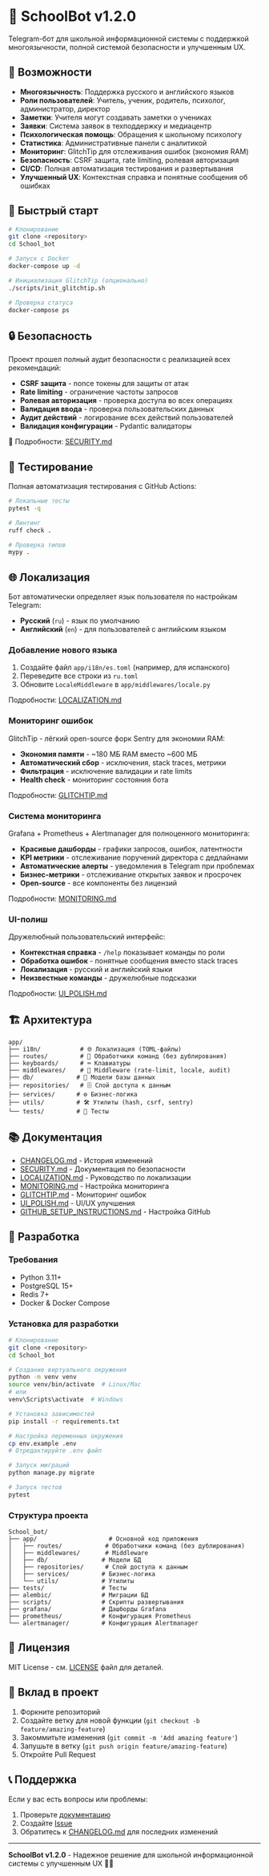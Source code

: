 # 🏫 SchoolBot v1.2.0

Telegram-бот для школьной информационной системы с поддержкой многоязычности, полной системой безопасности и улучшенным UX.

## 🌟 Возможности

- **Многоязычность**: Поддержка русского и английского языков
- **Роли пользователей**: Учитель, ученик, родитель, психолог, администратор, директор
- **Заметки**: Учителя могут создавать заметки о учениках
- **Заявки**: Система заявок в техподдержку и медиацентр
- **Психологическая помощь**: Обращения к школьному психологу
- **Статистика**: Административные панели с аналитикой
- **Мониторинг**: GlitchTip для отслеживания ошибок (экономия RAM)
- **Безопасность**: CSRF защита, rate limiting, ролевая авторизация
- **CI/CD**: Полная автоматизация тестирования и развертывания
- **Улучшенный UX**: Контекстная справка и понятные сообщения об ошибках

## 🚀 Быстрый старт

```bash
# Клонирование
git clone <repository>
cd School_bot

# Запуск с Docker
docker-compose up -d

# Инициализация GlitchTip (опционально)
./scripts/init_glitchtip.sh

# Проверка статуса
docker-compose ps
```

## 🔒 Безопасность

Проект прошел полный аудит безопасности с реализацией всех рекомендаций:

- **CSRF защита** - nonce токены для защиты от атак
- **Rate limiting** - ограничение частоты запросов
- **Ролевая авторизация** - проверка доступа во всех операциях
- **Валидация ввода** - проверка пользовательских данных
- **Аудит действий** - логирование всех действий пользователей
- **Валидация конфигурации** - Pydantic валидаторы

📖 Подробности: [SECURITY.md](SECURITY.md)

## 🧪 Тестирование

Полная автоматизация тестирования с GitHub Actions:

```bash
# Локальные тесты
pytest -q

# Линтинг
ruff check .

# Проверка типов
mypy .
```

## 🌐 Локализация

Бот автоматически определяет язык пользователя по настройкам Telegram:

- **Русский** (`ru`) - язык по умолчанию
- **Английский** (`en`) - для пользователей с английским языком

### Добавление нового языка

1. Создайте файл `app/i18n/es.toml` (например, для испанского)
2. Переведите все строки из `ru.toml`
3. Обновите `LocaleMiddleware` в `app/middlewares/locale.py`

Подробности: [LOCALIZATION.md](LOCALIZATION.md)

### Мониторинг ошибок

GlitchTip - лёгкий open-source форк Sentry для экономии RAM:

- **Экономия памяти** - ~180 МБ RAM вместо ~600 МБ
- **Автоматический сбор** - исключения, stack traces, метрики
- **Фильтрация** - исключение валидации и rate limits
- **Health check** - мониторинг состояния бота

Подробности: [GLITCHTIP.md](GLITCHTIP.md)

### Система мониторинга

Grafana + Prometheus + Alertmanager для полноценного мониторинга:

- **Красивые дашборды** - графики запросов, ошибок, латентности
- **KPI метрики** - отслеживание поручений директора с дедлайнами
- **Автоматические алерты** - уведомления в Telegram при проблемах
- **Бизнес-метрики** - отслеживание открытых заявок и просрочек
- **Open-source** - все компоненты без лицензий

Подробности: [MONITORING.md](MONITORING.md)

### UI-полиш

Дружелюбный пользовательский интерфейс:

- **Контекстная справка** - `/help` показывает команды по роли
- **Обработка ошибок** - понятные сообщения вместо stack traces
- **Локализация** - русский и английский языки
- **Неизвестные команды** - дружелюбные подсказки

Подробности: [UI_POLISH.md](UI_POLISH.md)

## 🏗 Архитектура

```
app/
├── i18n/           # 🌐 Локализация (TOML-файлы)
├── routes/         # 📝 Обработчики команд (без дублирования)
├── keyboards/      # ⌨️ Клавиатуры
├── middlewares/    # 🔧 Middleware (rate-limit, locale, audit)
├── db/            # 💾 Модели базы данных
├── repositories/   # 🗄️ Слой доступа к данным
├── services/      # ⚙️ Бизнес-логика
├── utils/         # 🛠️ Утилиты (hash, csrf, sentry)
└── tests/         # 🧪 Тесты
```

## 📚 Документация

- [CHANGELOG.md](CHANGELOG.md) - История изменений
- [SECURITY.md](SECURITY.md) - Документация по безопасности
- [LOCALIZATION.md](LOCALIZATION.md) - Руководство по локализации
- [MONITORING.md](MONITORING.md) - Настройка мониторинга
- [GLITCHTIP.md](GLITCHTIP.md) - Мониторинг ошибок
- [UI_POLISH.md](UI_POLISH.md) - UI/UX улучшения
- [GITHUB_SETUP_INSTRUCTIONS.md](GITHUB_SETUP_INSTRUCTIONS.md) - Настройка GitHub

## 🔧 Разработка

### Требования

- Python 3.11+
- PostgreSQL 15+
- Redis 7+
- Docker & Docker Compose

### Установка для разработки

```bash
# Клонирование
git clone <repository>
cd School_bot

# Создание виртуального окружения
python -m venv venv
source venv/bin/activate  # Linux/Mac
# или
venv\Scripts\activate  # Windows

# Установка зависимостей
pip install -r requirements.txt

# Настройка переменных окружения
cp env.example .env
# Отредактируйте .env файл

# Запуск миграций
python manage.py migrate

# Запуск тестов
pytest
```

### Структура проекта

```
School_bot/
├── app/                    # Основной код приложения
│   ├── routes/            # Обработчики команд (без дублирования)
│   ├── middlewares/       # Middleware
│   ├── db/               # Модели БД
│   ├── repositories/      # Слой доступа к данным
│   ├── services/         # Бизнес-логика
│   └── utils/            # Утилиты
├── tests/                # Тесты
├── alembic/              # Миграции БД
├── scripts/              # Скрипты развертывания
├── grafana/              # Дашборды Grafana
├── prometheus/           # Конфигурация Prometheus
└── alertmanager/         # Конфигурация Alertmanager
```

## 📄 Лицензия

MIT License - см. [LICENSE](LICENSE) файл для деталей.

## 🤝 Вклад в проект

1. Форкните репозиторий
2. Создайте ветку для новой функции (`git checkout -b feature/amazing-feature`)
3. Закоммитьте изменения (`git commit -m 'Add amazing feature'`)
4. Запушьте в ветку (`git push origin feature/amazing-feature`)
5. Откройте Pull Request

## 📞 Поддержка

Если у вас есть вопросы или проблемы:

1. Проверьте [документацию](docs/)
2. Создайте [Issue](https://github.com/amonochub/present_bot/issues)
3. Обратитесь к [CHANGELOG.md](CHANGELOG.md) для последних изменений

---

**SchoolBot v1.2.0** - Надежное решение для школьной информационной системы с улучшенным UX 🏫✨ 